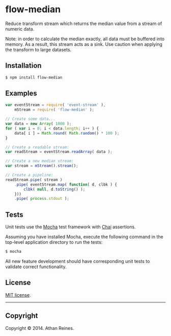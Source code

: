 flow-median
===========

Reduce transform stream which returns the median value from a stream of numeric data.

Note: in order to calculate the median exactly, all data must be buffered into memory. As a result, this stream acts as a sink. Use caution when applying the transform to large datasets.


## Installation

``` bash
$ npm install flow-median
```


## Examples

``` javascript
var eventStream = require( 'event-stream' ),
	mStream = require( 'flow-median' );

// Create some data...
var data = new Array( 1000 );
for ( var i = 0; i < data.length; i++ ) {
	data[ i ] = Math.round( Math.random() * 100 );
}

// Create a readable stream:
var readStream = eventStream.readArray( data );

// Create a new median stream:
var stream = mStream().stream();

// Create a pipeline:
readStream.pipe( stream )
	.pipe( eventStream.map( function( d, clbk ) {
		clbk( null, d.toString() );
	}))
	.pipe( process.stdout );
```

## Tests

Unit tests use the [Mocha](http://mochajs.org/) test framework with [Chai](http://chaijs.com) assertions.

Assuming you have installed Mocha, execute the following command in the top-level application directory to run the tests:

``` bash
$ mocha
```

All new feature development should have corresponding unit tests to validate correct functionality.


## License

[MIT license](http://opensource.org/licenses/MIT). 


---
## Copyright

Copyright &copy; 2014. Athan Reines.

